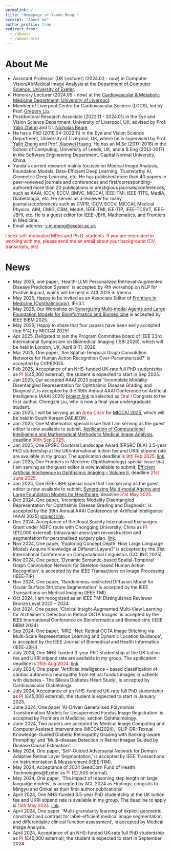 ```yaml
---
permalink: /
title: "Homepage of Yanda Meng "
excerpt: "About me"
author_profile: true
redirect_from: 
  - /about/
  - /about.html
---
```




About Me
====
+ Assistant Professor (UK Lecturer) (2024.02 - now) in Computer Vision/AI/Medical Image Analysis at the [Department of Computer Science, University of Exeter](https://computerscience.exeter.ac.uk/).
+ Honorary Lecturer (2024.05 - now) at the [Cardiovascular & Metabolic Medicine Department, University of Liverpool](https://www.liverpool.ac.uk/life-course-and-medical-sciences/about/cardiovascular-and-metabolic-medicine/).
+ Member of Liverpool Centre for Cardiovascular Science (LCCS), led by Prof. [Gregory Lip](https://www.liverpool.ac.uk/health-and-life-sciences/staff/gregory-lip/).  
+  Postdoctoral Research Associate (2022.11 - 2024.01) in the Eye and Vision Science Department, University of Liverpool, UK, advised by Prof. [Yalin Zheng](http://pcwww.liv.ac.uk/~yzheng/) and Dr. [Nicholas Beare](https://www.liverpool.ac.uk/life-course-and-medical-sciences/staff/nicholas-beare/).  
+ He has a PhD (2019.04-2022.11) in the Eye and Vision Science Department, University of Liverpool, UK, where he is supervised by Prof. [Yalin Zheng](http://pcwww.liv.ac.uk/~yzheng/) and Prof. [Xiaowei Huang](https://cgi.csc.liv.ac.uk/~xiaowei/). He has an M.Sc (2017-2018) in the School of Computing, University of Leeds, UK, and a B.Eng (2013-2017) in the Software Engineering Department, Capital Normal University, China.
+ Yanda's current research mainly focuses on Medical Image Analysis, Foundation Models, Data-Efficient Deep Learning, Trustworthy AI, Geometric Deep Learning, etc. He has published more than 40 papers in peer-reviewed journals and conferences and first/corresponding-authored more than 20 publications in prestigious journals/conferences, such as AAAI, ICCV, ECCV, BMVC, MICCAI, IEEE-TMI, IEEE-TITS, MedIA, Diabetologia, etc. He serves as a reviewer for many journals/conferences such as CVPR, ICCV, ECCV, MICCAI, Medical Physics, AIM, CMIG, CBM, MedIA, IEEE-TMI, IEE-TIP, IEEE-TCSVT, IEEE-JBHI, etc. He is a guest editor for IEEE-JBHI, Mathematics, and Frontiers in Medicine.    
+ Email address: y.m.meng@exeter.ac.uk  


<font color="#dd0000">I seek self-motivated MRes and Ph.D. students. If you are interested in working with me, please send me an email about your background (CV, transcripts, etc)   </font>  


News
====
+ May 2025, one paper, 'Health-LLM: Personalized Retrieval-Augmented Disease Prediction System' is accepted by 4th workshop on NLP for Postive Impact, which will be held in ACL2025 in Vienna.  
+ May 2025, Happy to be invited as an Associate Editor of [Frontiers in Medicine (Ophthalmology)](https://www.frontiersin.org/journals/medicine/sections/ophthalmology), IF=3.1.  
+ May 2025, Our Workshop on [Synergizing Multi-modal Agents and Large Foundation Models for Bioinformatics and Biomedicine](https://bibm-mafm.github.io/) is accepted by IEEE BIBM 2025.  
+ May 2025, Happy to share that four papers have been early accepted (top 9%) by MICCAI 2025!  
+ Apr 2025, Deligated to join the Program Committee board of IEEE 23rd International Symposium on Biomedical Imaging (ISBI 2026), which will be held in London, UK, April 8-11, 2026.  
+ Mar 2025, One paper, 'Are Spatial-Temporal Graph Convolution Networks for Human Action Recognition Over-Parameterized?' is accepted by CVPR2025.  
+ Feb 2025, Acceptance of an NHS-funded UK-rate full PhD studentship as <font color="#dd0000"> PI </font> (£45,000 external), the student is expected to start in Sep 2025.  
+ Jan 2025, Our accepted AAAI 2025 paper 'Incomplete Modality Disentangled Representation for Ophthalmic Disease Grading and Diagnosis', is accepted by the 39th Annual AAAI Conference on Artificial Intelligence (AAAI 2025) [project link](https://imdr-aaai.github.io/) is selected as <font color="#dd0000"> Oral </font>! Congrats to the first-author, Chengzhi Liu, who is now a final-year undergraduate student.  
+ Jan 2025, I will be serving as an <font color="#dd0000"> Area Chair </font> for [MICCAI 2025](https://conferences.miccai.org/2025/en/default.asp), which will be held in South Korean DAEJEON .  
+ Jan 2025, One Mathematics special issue that I am serving as the guest editor is now available to submit, [Application of Computational Intelligence and Mathematical Methods to Medical Image Analysis](https://www.mdpi.com/si/mathematics/00WJQQUB8K), deadline <font color="#dd0000"> 30th Sep 2025. </font>  
+ Jan 2025, One EPSRC Doctoral Landscape Award (EPSRC DLA) 3.5-year PhD studentship at the UK/international tuition fee and UKRI stipend rate are available in my group. The application deadline is <font color="#dd0000">9th Feb 2025. </font> [link](https://www.exeter.ac.uk/v8media/recruitmentsites/documents/Unveiling_hidden_patterns_Integrating_Clinical_Biomarkers_and_ECG_Data_with_AI_to_combat_cardiovascular_disease_EPSRC_DLA_Project_September_2025_Entry.pdf).
+ Jan 2025, One Frontiers in Medicine (Ophthalmology) special issue that I am serving as the guest editor is now available to submit, [Efficient Artificial Intelligence in Ophthalmic Imaging – Volume II](https://www.frontiersin.org/research-topics/68723/efficient-artificial-intelligence-in-ophthalmic-imaging---volume-ii), deadline <font color="#dd0000"> 21st June 2025. </font> 
+ Jan 2025, One IEEE-JBHI special issue that I am serving as the guest editor is now available to submit, [Synergizing Multi-modal Agents and Large Foundation Models for Healthcare](https://www.embs.org/jbhi/wp-content/uploads/sites/18/2025/01/Special-Issue-on-Synergizing-Multi-modal-Agents-and-Large-Foundation-Models-for-Healthcare.pdf), deadline <font color="#dd0000"> 31st May 2025. </font>   
+ Dec 2024, One paper, 'Incomplete Modality Disentangled Representation for Ophthalmic Disease Grading and Diagnosis', is accepted by the 39th Annual AAAI Conference on Artificial Intelligence (AAAI 2025) [project link](https://imdr-aaai.github.io/).  
+ Dec 2024, Acceptance of the Royal Society International Exchanges Grant under NSFC route with Chongqing University, China as <font color="#dd0000"> PI </font> (£12,000 external): Intracranial aneurysm reconstruction and segmentation for personalised surgery plan.  [link](https://royalsociety.org/grants/international-exchanges/).  
+ Nov 2024, One paper, 'Exploring Concept Depth: How Large Language Models Acquire Knowledge at Different Layers?' is accepted by the 31st International Conference on Computational Linguistics (COLING 2025).  
+ Nov 2024, One paper, 'Dynamic Semantic-based Spatial-Temporal Graph Convolution Network for Skeleton-based Human Action Recognition' is accepted by the IEEE Transactions on Image Processing (IEEE-TIP)  
+ Nov 2024, One paper, 'Randomness-restricted Diffusion Model for Ocular Surface Structure Segmentation' is accepted by the IEEE Transactions on Medical Imaging (IEEE TMI)   
+ Oct 2024, I am recognized as an IEEE TMI Distinguished Reviewer Bronze Level 2023 – 2024.  
+ Oct 2024, One paper, 'Clinical Insight-Augmented Multi-View Learning for Alzheimer's Detection in Retinal OCTA Images' is accepted by the IEEE International Conference on Bioinformatics and Biomedicine (IEEE BIBM 2024)   
+ Sep 2024, One paper, 'MR2 -Net: Retinal OCTA Image Stitching via Multi-Scale Representation Learning and Dynamic Location Guidance', is accepted by the IEEE Journal of Biomedical and Health Informatics (IEEE-JBHI).
+ July 2024, One NHS-funded 3-year PhD studentship at the UK tuition fee and UKRI stipend rate are available in my group. The application deadline is <font color="#dd0000">25th Aug 2024. </font> [link](https://www.findaphd.com/phds/project/unravelling-atrial-fibrillation-complexity-advanced-statistics-and-machine-learning-integration-of-electrophysiology-clinical-data-and-big-data-sources-artificial-intelligence-biostatistics-machine-learning-digital-healthcare/?p173547).  
+ July 2024, One paper, 'Artificial intelligence – based classification of cardiac autonomic neuropathy from retinal fundus images in patients with diabetes - The Silesia Diabetes Heart Study', is accepted by Cardiovascular Diabetology.  
+ July 2024, Acceptance of an NHS-funded UK-rate full PhD studentship as <font color="#dd0000"> PI </font> (£45,000 external), the student is expected to start in January 2025.
+ June 2024, One paper 'AI-Driven Generalised Polynomial Transformation Models for Unsupervised Fundus Image Registration' is accepted by Frontiers in Medicine, section Ophthalmology.  
+ June 2024, Two papers are accepted by Medical Image Computing and Computer Assisted Interventions (MICCAI2024), 'CLIP-DR: Textual Knowledge-Guided Diabetic Retinopathy Grading with Ranking-aware Prompting' and 'Multi-disease Detection in Retinal Images Guided by Disease Causal Estimation'.  
+ May 2024, One paper, 'Self-Guided Adversarial Network for Domain Adaptive Retinal Layer Segmentation,' is accepted by IEEE Transactions on Instrumentation & Measurement (IEEE-TIM).  
+ May 2024, Acceptance of 2024 SeedCorn Fund of Health Technologies@Exeter as <font color="#dd0000"> PI </font> (£2,500 internal).  
+ May 2024, One paper, 'The impact of reasoning step length on large language models', is accepted by ACL 2024 as Findings; congrats to Mingyu and Qinkai as their first-author publications!  
+ April 2024, One NHS-funded 3.5-year PhD studentship at the UK tuition fee and UKRI stipend rate is available in my group. The deadline to apply is <font color="#dd0000">15th May 2024. </font> [link](https://www.findaphd.com/phds/project/an-llm-enhanced-language-vision-model-for-atrial-fibrillation-prevention-with-ecg-record-images-and-clinical-data/?p171679).  
+ April 2024, One paper, 'Multi-granularity learning of explicit geometric constraint and contrast for label-efficient medical image segmentation and differentiable clinical function assessment', is accepted by Medical Image Analysis.  
+ April 2024, Acceptance of an NHS-funded UK-rate full PhD studentship as <font color="#dd0000"> PI </font> (£45,000 external), the student is expected to start in September 2024. 




